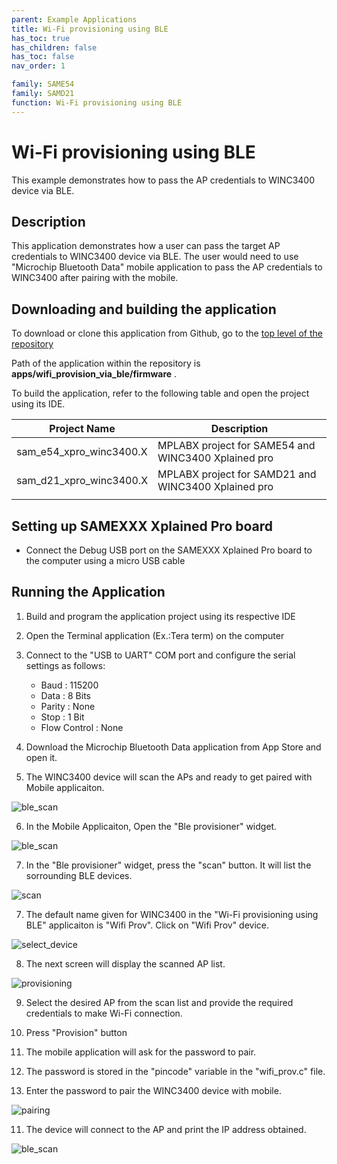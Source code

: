 ```yaml
---
parent: Example Applications
title: Wi-Fi provisioning using BLE 
has_toc: true
has_children: false
has_toc: false
nav_order: 1

family: SAME54
family: SAMD21
function: Wi-Fi provisioning using BLE 
---
```


# Wi-Fi provisioning using BLE 

This example demonstrates how to pass the AP credentials to WINC3400 device via BLE.

## Description

This application demonstrates how a user can pass the target AP credentials to WINC3400 device via BLE. The user would need to use "Microchip Bluetooth Data" mobile application to pass the AP credentials to WINC3400 after pairing with the mobile.

## Downloading and building the application

To download or clone this application from Github, go to the [top level of the repository](https://github.com/Microchip-MPLAB-Harmony/wireless)


Path of the application within the repository is **apps/wifi_provision_via_ble/firmware** .

To build the application, refer to the following table and open the project using its IDE.

| Project Name      | Description                                    |
| ----------------- | ---------------------------------------------- |
| sam_e54_xpro_winc3400.X | MPLABX project for SAME54 and WINC3400 Xplained pro|
| sam_d21_xpro_winc3400.X | MPLABX project for SAMD21 and WINC3400 Xplained pro|
|||


## Setting up SAMEXXX Xplained Pro board

- Connect the Debug USB port on the SAMEXXX Xplained Pro board to the computer using a micro USB cable

## Running the Application

1. Build and program the application project using its respective IDE

2. Open the Terminal application (Ex.:Tera term) on the computer

3. Connect to the "USB to UART" COM port and configure the serial settings as follows:

    * Baud : 115200
    * Data : 8 Bits
    * Parity : None
    * Stop : 1 Bit
    * Flow Control : None

4. Download the Microchip Bluetooth Data application from App Store and open it.

5. The WINC3400 device will scan the APs and ready to get paired with Mobile applicaiton.

![ble_scan](images/ble_scan.png)

6. In the Mobile Applicaiton, Open the "Ble provisioner" widget.

![ble_scan](images/wifi_prov_widget.jpg)

7. In the "Ble provisioner" widget, press the "scan" button. It will list the sorrounding BLE devices. 

![scan](images/scan.jpg)

7. The default name given for WINC3400 in the "Wi-Fi provisioning using BLE" applicaiton is "Wifi Prov". Click on "Wifi Prov" device.

![select_device](images/select_device.jpg)

8. The next screen will display the scanned AP list. 

![provisioning](images/provisioning.jpg)

9. Select the desired AP from the scan list and provide the required credentials to make Wi-Fi connection.

10. Press "Provision" button

12. The mobile application will ask for the password to pair.


13. The password is stored in the "pincode" variable in the "wifi_prov.c" file.

14. Enter the password to pair the WINC3400 device with mobile.

![pairing](images/pairing.jpg)

11. The device will connect to the AP and print the IP address obtained.

![ble_scan](images/ble_provisoing_full_log.png)










